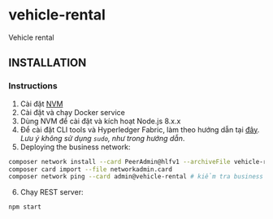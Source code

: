 # vehicle-rental

Vehicle rental

## INSTALLATION

### Instructions

1. Cài đặt [NVM](https://github.com/creationix/nvm)
2. Cài đặt và chạy Docker service
3. Dùng NVM để cài đặt và kích hoạt Node.js 8.x.x
4. Để cài đặt CLI tools và Hyperledger Fabric, làm theo hướng dẫn tại [đây](https://hyperledger.github.io/composer/latest/installing/development-tools). _Lưu ý không sử dụng `sudo`, như trong hướng dẫn_.
5. Deploying the business network:

```bash
composer network install --card PeerAdmin@hlfv1 --archiveFile vehicle-rental@0.0.1.bna
composer card import --file networkadmin.card
composer network ping --card admin@vehicle-rental # kiểm tra business network đã được deploy thành công hay chưa
```

6. Chạy REST server:

```bash
npm start
```
